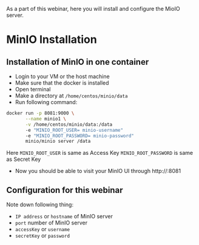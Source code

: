 As a part of this webinar, here you will install and configure the MioIO server.

# MinIO Installation
## Installation of MinIO in one container
* Login to your VM or the host machine
* Make sure that the docker is installed
* Open terminal
* Make a directory at `/home/centos/minio/data`
* Run following command:
``` bash
docker run -p 8081:9000 \
       --name minio1 \
       -v /home/centos/minio/data:/data 
       -e "MINIO_ROOT_USER= minio-username" 
       -e "MINIO_ROOT_PASSWORD= minio-password" 
       minio/minio server /data
```
Here `MINIO_ROOT_USER` is same as Access Key
`MINIO_ROOT_PASSWORD` is same as Secret Key
* Now you should be able to visit your MinIO UI through http://<ip of the machine>:8081

## Configuration for this webinar
Note down following thing:
* `IP address` or `hostname` of MinIO server
* `port` number of MinIO server
* `accessKey` or `username`
* `secretKey` or `password`
